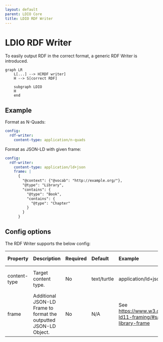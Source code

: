 ```yaml
---
layout: default
parent: LDIO Core
title: LDIO RDF Writer
---
```


# LDIO RDF Writer

To easily output RDF in the correct format, a generic RDF Writer is introduced. 

```mermaid
graph LR
    L[...] --> H[RDF writer]
    H --> S[correct RDF]

    subgraph LDIO
    H
    end
```



## Example

Format as N-Quads:

```yaml
config:
  rdf-writer:
    content-type: application/n-quads
```

Format as JSON-LD with given frame:

```yaml
config:
  rdf-writer:
    content-type: application/ld+json
    frame: |
      {
        "@context": {"@vocab": "http://example.org/"},
        "@type": "Library",
        "contains": {
          "@type": "Book",
          "contains": {
            "@type": "Chapter"
          }
        }
      }
```



## Config options

The RDF Writer supports the below config:

| Property     | Description                                                      | Required | Default     | Example                                                           | Supported values                                              |
| :----------- | :--------------------------------------------------------------- | :------- | :---------- | :---------------------------------------------------------------- | :------------------------------------------------------------ |
| content-type | Target content type.                                             | No       | text/turtle | application/ld+json                                               | Any type supported by [Apache Jena](https://jena.apache.org/) |
| frame        | Additional JSON-LD Frame to format the outputted JSON-LD Object. | No       | N/A         | See https://www.w3.org/TR/json-ld11-framing/#sample-library-frame | Any valid JSON Object that describes a JSON-LD Frame          |
